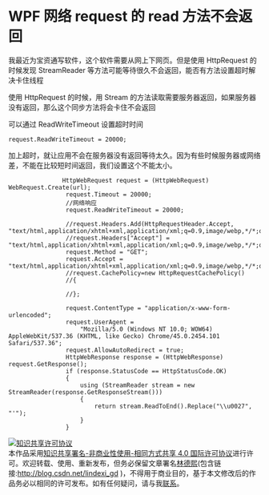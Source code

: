 
# WPF 网络 request 的 read 方法不会返回

我最近为宝资通写软件，这个软件需要从网上下网页。但是使用 HttpRequest 的时候发现 StreamReader 等方法可能等待很久不会返回，能否有方法设置超时解决卡住线程

<!--more-->


<!-- csdn -->

使用 HttpRequest 的时候，用 Stream 的方法读取需要服务器返回，如果服务器没有返回，那么这个同步方法将会卡住不会返回

可以通过 ReadWriteTimeout 设置超时时间

```
request.ReadWriteTimeout = 20000;
```


加上超时，就让应用不会在服务器没有返回等待太久。因为有些时候服务器或网络差，不能在比较短时间返回，我们设置这个不能太小。

```
               HttpWebRequest request = (HttpWebRequest) WebRequest.Create(url);
                request.Timeout = 20000;
                //网络响应
                request.ReadWriteTimeout = 20000;

                //request.Headers.Add(HttpRequestHeader.Accept, "text/html,application/xhtml+xml,application/xml;q=0.9,image/webp,*/*;q=0.8");
                //request.Headers["Accept"] = "text/html,application/xhtml+xml,application/xml;q=0.9,image/webp,*/*;q=0.8";
                request.Method = "GET";
                request.Accept = "text/html,application/xhtml+xml,application/xml;q=0.9,image/webp,*/*;q=0.8";
                //request.CachePolicy=new HttpRequestCachePolicy()
                //{

                //};

                request.ContentType = "application/x-www-form-urlencoded";
                request.UserAgent =
                    "Mozilla/5.0 (Windows NT 10.0; WOW64) AppleWebKit/537.36 (KHTML, like Gecko) Chrome/45.0.2454.101 Safari/537.36";
                request.AllowAutoRedirect = true;
                HttpWebResponse response = (HttpWebResponse) request.GetResponse();
                if (response.StatusCode == HttpStatusCode.OK)
                {
                    using (StreamReader stream = new StreamReader(response.GetResponseStream()))
                    {
                        return stream.ReadToEnd().Replace("\\u0027", "'");
                    }
                }
```





<a rel="license" href="http://creativecommons.org/licenses/by-nc-sa/4.0/"><img alt="知识共享许可协议" style="border-width:0" src="https://licensebuttons.net/l/by-nc-sa/4.0/88x31.png" /></a><br />本作品采用<a rel="license" href="http://creativecommons.org/licenses/by-nc-sa/4.0/">知识共享署名-非商业性使用-相同方式共享 4.0 国际许可协议</a>进行许可。欢迎转载、使用、重新发布，但务必保留文章署名[林德熙](http://blog.csdn.net/lindexi_gd)(包含链接:http://blog.csdn.net/lindexi_gd )，不得用于商业目的，基于本文修改后的作品务必以相同的许可发布。如有任何疑问，请与我[联系](mailto:lindexi_gd@163.com)。